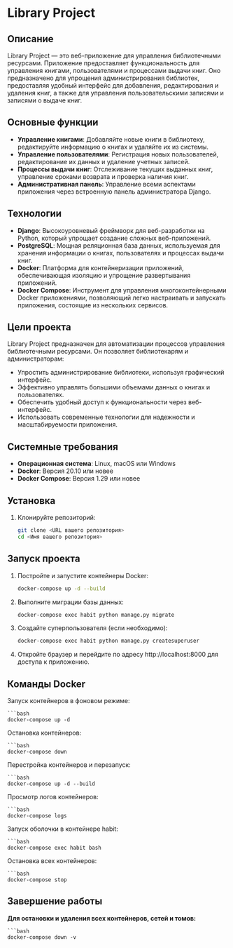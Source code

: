 # Library Project

## Описание

Library Project — это веб-приложение для управления библиотечными ресурсами. Приложение предоставляет функциональность для управления книгами, пользователями и процессами выдачи книг. Оно предназначено для упрощения администрирования библиотек, предоставляя удобный интерфейс для добавления, редактирования и удаления книг, а также для управления пользовательскими записями и записями о выдаче книг.

## Основные функции

- **Управление книгами**: Добавляйте новые книги в библиотеку, редактируйте информацию о книгах и удаляйте их из системы.
- **Управление пользователями**: Регистрация новых пользователей, редактирование их данных и удаление учетных записей.
- **Процессы выдачи книг**: Отслеживание текущих выданных книг, управление сроками возврата и проверка наличия книг.
- **Административная панель**: Управление всеми аспектами приложения через встроенную панель администратора Django.

## Технологии

- **Django**: Высокоуровневый фреймворк для веб-разработки на Python, который упрощает создание сложных веб-приложений.
- **PostgreSQL**: Мощная реляционная база данных, используемая для хранения информации о книгах, пользователях и процессах выдачи книг.
- **Docker**: Платформа для контейнеризации приложений, обеспечивающая изоляцию и упрощение развертывания приложений.
- **Docker Compose**: Инструмент для управления многоконтейнерными Docker приложениями, позволяющий легко настраивать и запускать приложения, состоящие из нескольких сервисов.

## Цели проекта

Library Project предназначен для автоматизации процессов управления библиотечными ресурсами. Он позволяет библиотекарям и администраторам:

- Упростить администрирование библиотеки, используя графический интерфейс.
- Эффективно управлять большими объемами данных о книгах и пользователях.
- Обеспечить удобный доступ к функциональности через веб-интерфейс.
- Использовать современные технологии для надежности и масштабируемости приложения.

## Системные требования

- **Операционная система**: Linux, macOS или Windows
- **Docker**: Версия 20.10 или новее
- **Docker Compose**: Версия 1.29 или новее
## Установка

1. Клонируйте репозиторий:

   ```bash
   git clone <URL вашего репозитория>
   cd <Имя вашего репозитория>
   
## Запуск проекта

1. Постройте и запустите контейнеры Docker:

   ```bash
   docker-compose up -d --build

2. Выполните миграции базы данных:

   ```bash
   docker-compose exec habit python manage.py migrate

3. Создайте суперпользователя (если необходимо):

   ```bash
   docker-compose exec habit python manage.py createsuperuser

4. Откройте браузер и перейдите по адресу http://localhost:8000 для доступа к приложению.

## Команды Docker

Запуск контейнеров в фоновом режиме:

    ```bash
    docker-compose up -d

Остановка контейнеров:

    ```bash
    docker-compose down

Перестройка контейнеров и перезапуск:

    ```bash
    docker-compose up -d --build

Просмотр логов контейнеров:

    ```bash
    docker-compose logs

Запуск оболочки в контейнере habit:

    ```bash
    docker-compose exec habit bash

Остановка всех контейнеров:

    ```bash
    docker-compose stop

## Завершение работы

**Для остановки и удаления всех контейнеров, сетей и томов:**

    ```bash
    docker-compose down -v
